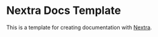 # Nextra Docs Template

This is a template for creating documentation with [Nextra](https://nextra.site).
